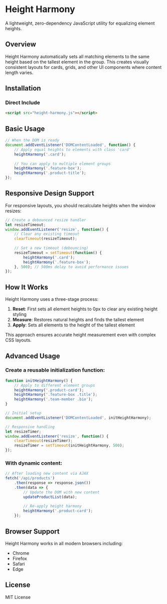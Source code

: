# Height Harmony

A lightweight, zero-dependency JavaScript utility for equalizing element heights.

## Overview

Height Harmony automatically sets all matching elements to the same height based on the tallest element in the group. This creates visually consistent layouts for cards, grids, and other UI components where content length varies.

## Installation

### Direct Include

```html
<script src="height-harmony.js"></script>
```

## Basic Usage

```javascript
// When the DOM is ready
document.addEventListener('DOMContentLoaded', function() {
    // Apply equal heights to elements with class 'card'
    heightHarmony('.card');
    
    // You can apply to multiple element groups
    heightHarmony('.feature-box');
    heightHarmony('.product-title');
});
```

## Responsive Design Support

For responsive layouts, you should recalculate heights when the window resizes:

```javascript
// Create a debounced resize handler
let resizeTimeout;
window.addEventListener('resize', function() {
    // Clear any existing timeout
    clearTimeout(resizeTimeout);
    
    // Set a new timeout (debouncing)
    resizeTimeout = setTimeout(function() {
        heightHarmony('.card');
        heightHarmony('.feature-box');
    }, 500); // 500ms delay to avoid performance issues
});
```

## How It Works

Height Harmony uses a three-stage process:

1. **Reset**: First sets all element heights to 0px to clear any existing height styling
2. **Measure**: Restores natural heights and finds the tallest element
3. **Apply**: Sets all elements to the height of the tallest element

This approach ensures accurate height measurement even with complex CSS layouts.

## Advanced Usage

### Create a reusable initialization function:

```javascript
function initHeightHarmony() {
    // Apply to different element groups
    heightHarmony('.product-card');
    heightHarmony('.feature-box .title');
    heightHarmony('.team-member .bio');
}

// Initial setup
document.addEventListener('DOMContentLoaded', initHeightHarmony);

// Responsive handling
let resizeTimer;
window.addEventListener('resize', function() {
    clearTimeout(resizeTimer);
    resizeTimer = setTimeout(initHeightHarmony, 500);
});
```

### With dynamic content:

```javascript
// After loading new content via AJAX
fetch('/api/products')
    .then(response => response.json())
    .then(data => {
        // Update the DOM with new content
        updateProductList(data);
        
        // Re-apply height harmony
        heightHarmony('.product-card');
    });
```

## Browser Support

Height Harmony works in all modern browsers including:
- Chrome
- Firefox
- Safari
- Edge

## License

MIT License